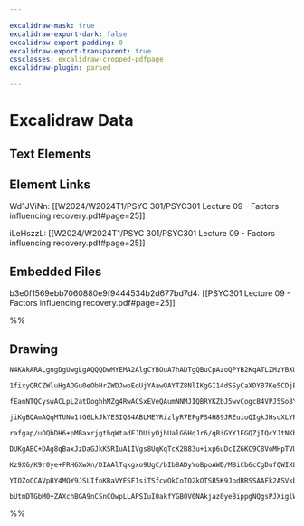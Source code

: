 ```yaml
---

excalidraw-mask: true
excalidraw-export-dark: false
excalidraw-export-padding: 0
excalidraw-export-transparent: true
cssclasses: excalidraw-cropped-pdfpage
excalidraw-plugin: parsed

---
```

# Excalidraw Data
## Text Elements
## Element Links
Wd1JViNn: [[W2024/W2024T1/PSYC 301/PSYC301 Lecture 09 - Factors influencing recovery.pdf#page=25]]

iLeHszzL: [[W2024/W2024T1/PSYC 301/PSYC301 Lecture 09 - Factors influencing recovery.pdf#page=25]]

## Embedded Files
b3e0f1569ebb7060880e9f9444534b2d677bd7d4: [[PSYC301 Lecture 09 - Factors influencing recovery.pdf#page=25]]

%%
## Drawing
```compressed-json
N4KAkARALgngDgUwgLgAQQQDwMYEMA2AlgCYBOuA7hADTgQBuCpAzoQPYB2KqATLZMzYBXUtiRoIACyhQ4zZAHoFAc0JRJQgEYA6bGwC2CgF7N6hbEcK4OCtptbErHALRY8RMpWdx8Q1TdIEfARcZgRmBShcZQUebQA2bQAWGjoghH0EDihmbgBtcDBQMBKIEm4IAHViAEYAKQA1QgA5Ln5S2EQKwn1opHbITG4ABgGIGBGxihJ1bgBWYeHtRZXV

1fixyQRCZWluHgAOGu0eObHrZWDJwoEoUjYAawQAYTZ8NlIKgGI14dSSyCaXDYB7Ke5CDjEV7vT4SO7WZhwXCBbL/UoAM0I+HwAGVYFcJJJgRpAmjbvcnpUZpJuDUxsw7o8EHiYAT0IIPGSIODdhxwrk0HSbhA2EjsGoJoLFmNwZC+cwBagOEJsfSEAhiNwDgBmA5jRgsdhcNB8YUG1icZqcMTcJLxbXxO2nPXCoRwYi4KAa2kAdm1w3iPoAnAcf

fEanNTQCyswACLpL2atDoghhMZg4RwACSxEVeQAumNNMJIQBRYKZbJ5wvCogcB4VPJ5So8YY8JIKFttpIAFRqCgACjiAJrPVD+/tD0cT1AAGQQ2CgIgQqGGQdQzlQADFgVAPsxUIQOOjfFlxRxlKhAnoDTBtO70V8kcoEABeU75/Nc94g71oO5CAgYyYsEOYVJo2oIMM6IRvEQYIJomg+gGwwHAcwwIEG6JBkkuFzNqSSaDwxCBj6mjED6xApPS7

jiKgBQAmAQqMTUNw1tG6LkJkYESIQ84ABLMEYRizlyR7EFgFS4H89JREuioQIgkJHsoXLYPccDcMq2KFAAvu0xSlOUvECUJIlcp0dEQJxuCZFyQxoKMwqSquUzUvMizLL8vwbMKWw7HsJpHCcZzChcbJOdGDIUi8bwfN8KxckCIIZhCUJxbC6DwhwiLIlkUBciBuL4lZRLYCS/TCtFTJUsQswmrJMUsmyEAcuUMrCLy/LXNGorAhKtLSsKsrEPKi

rafgap/uOQbDH6+pMBaxrjgthqWtadFJDUiyOjhUalG6HqJr6/qBiGYY1EGQZjIQcYJtNKb4Gmwqpdmub5OxpTFml5YZPl1ZjHWDYSE2Xbtp2rbtn2g4jmOE4w9Oww1HOC5LoEq7rpuO6Lvuh7HqeHDnpe15sLe97EI+z5vh+X6A2wv5Jqgj3PdGHC2VZACCxAAFZCAyTNcSue6oOpoqHr0L7aKgXPEKg6SVjkTMfKgvTMA8aCVJIagrswkhsBQz

DUKgABC+DAg8qBaxJzDaGJkKSRIuA1IVgs8UqKqTcK2B83u+ixp6uDcIZGKC9C8VoMHpTVU83xoXHBxkhiWL4N8HNbmnaeJ5AbOZGHmUQF8pY8EXRcQDcYC6TclclNX7EQLgcBwHinp0YZ0BbHZEhELsBXtAwhAIBQxvm6lkJ598czEJPk9ohA3ukCiUBZl6+h4jF48SJoZsgrP8+L8vGTDylI0b+gW/m7vIj7yvW7J81VltZqfd7/lB+r4ylLuY

Kz9X6/K9r0ye+FRH6XwXn/DIAAlTqkgxo9UgC/bIb8ADyYoBpoAWD/MBiCb6cCgDufQWIXLMXgb/bBGQty4JxIQIwdFWyYOvhkHsWAoAc27stCAwR0S90KHPUhS9/5RFICwhe+sti4EZhNeh4D9ClkhBzERFAxGM3rgo0BDD9DyPuBQHs8ArIjVnswUW2IAAatJtTaAjD6A4OE/TxAOEkHgNRiGtSMfgYctIgw+mWDwHgVjgxJCONqGoPi+5GDYA

YIOZoCCAVpBY4MQY9JSLIfoKBaVYESF1siTSfcwQkCoTQ2kOTSB5K9JpdBRSSAAFk2ASVkbgLeD1UxAR4bk9KMJInRmNm8ZRpBlBAgABQ1CCUbIZdJUCjKNkseIABKLkECEDKBVMiCovSBlOL1OMmoGz1mTISLMxJPCEFQAAU8FBUAjTjQ9n3GymR5n22KReDppQsj1OCIzACzTozYCIGU1AHyxg5zov84UwgoB1iBaQQCBzSh2G5qjZgOI2ZwGq

bUtmDTGbM0+ZAXchBGA9nCSnCOwpLLAPSIuI0akfYGB0V0NAkjaz0yeBippgNQgsPJXiglWkPZ6XAPpOgIFwhB0rrpIAA===
```
%%